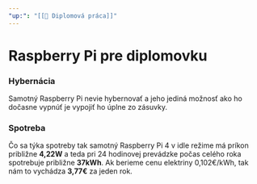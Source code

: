 ```yaml
---
"up:": "[[📔 Diplomová práca]]"
---
```

# Raspberry Pi pre diplomovku

### Hybernácia
Samotný Raspberry Pi nevie hybernovať a jeho jediná možnosť ako ho dočasne vypnúť je vypojiť ho úplne zo zásuvky.

### Spotreba
Čo sa týka spotreby tak samotný Raspberry Pi 4 v idle režime má príkon približne **4,22W** a teda pri 24 hodinovej prevádzke počas celého roka spotrebuje približne **37kWh**. Ak berieme cenu elektriny 0,102€/kWh, tak nám to vychádza **3,77€** za jeden rok.


